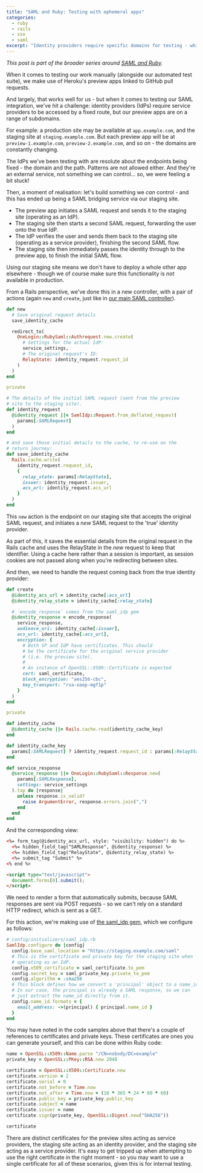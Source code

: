 ```yaml
---
title: "SAML and Ruby: Testing with ephemeral apps"
categories:
  - ruby
  - rails
  - sso
  - saml
excerpt: "Identity providers require specific domains for testing - which is a challenge for preview/PR applications. We've found a way through this by building a bridging mechanism into our staging site."
---
```


*This post is part of the broader series around [SAML and Ruby](/2025/05/11/saml-ruby-collection.html).*

When it comes to testing our work manually (alongside our automated test suite), we make use of Heroku's preview apps linked to GitHub pull requests.

And largely, that works well for us - but when it comes to testing our SAML integration, we've hit a challenge: identity providers (IdPs) require service providers to be accessed by a fixed route, but our preview apps are on a range of subdomains.

For example: a production site may be available at `app.example.com`, and the staging site at `staging.example.com`. But each preview app will be at `preview-1.example.com`, `preview-2.example.com`, and so on - the domains are constantly changing.

The IdPs we've been testing with are resolute about the endpoints being fixed - the domain and the path. Patterns are not allowed either. And they're an external service, not something we can control… so, we were feeling a bit stuck!

Then, a moment of realisation: let's build something we _can_ control - and this has ended up being a SAML bridging service via our staging site.

* The preview app initiates a SAML request and sends it to the staging site (operating as an IdP).
* The staging site then starts a second SAML request, forwarding the user onto the true IdP.
* The IdP verifies the user and sends them back to the staging site (operating as a service provider), finishing the second SAML flow.
* The staging site then immediately passes the identity through to the preview app, to finish the initial SAML flow.

Using our staging site means we don't have to deploy a whole other app elsewhere - though we of course make sure this functionality is _not_ available in production.

From a Rails perspective, we've done this in a new controller, with a pair of actions (again `new` and `create`, just like in [our main SAML controller](/2025/05/06/saml-ruby-service-provider.html)).

```ruby
def new
  # Save original request details
  save_identity_cache

  redirect_to(
    OneLogin::RubySaml::Authrequest.new.create(
      # Settings for the actual IdP:
      service_settings,
      # The original request's ID:
      RelayState: identity_request.request_id
    )
  )
end

private

# The details of the initial SAML request (sent from the preview
# site to the staging site).
def identity_request
  @identity_request ||= SamlIdp::Request.from_deflated_request(
    params[:SAMLRequest]
  )
end

# And save those initial details to the cache, to re-use on the
# return journey:
def save_identity_cache
  Rails.cache.write(
    identity_request.request_id,
    {
      relay_state: params[:RelayState],
      issuer: identity_request.issuer,
      acs_url: identity_request.acs_url
    }
  )
end
```

This `new` action is the endpoint on our staging site that accepts the original SAML request, and initiates a _new_ SAML request to the 'true' identity provider.

As part of this, it saves the essential details from the original request in the Rails cache and uses the RelayState in the _new_ request to keep that identifier. Using a cache here rather than a session is important, as session cookies are not passed along when you're redirecting between sites.

And then, we need to handle the request coming back from the true identity provider:

```ruby
def create
  @identity_acs_url = identity_cache[:acs_url]
  @identity_relay_state = identity_cache[:relay_state]

  # `encode_response` comes from the saml_idp gem
  @identity_response = encode_response(
    service_response,
    audience_uri: identity_cache[:issuer],
    acs_url: identity_cache[:acs_url],
    encryption: {
      # Both SP and IdP have certificates. This should
      # be the certificate for the original service provider
      # (i.e. the preview site).
      #
      # An instance of OpenSSL::X509::Certificate is expected
      cert: saml_certificate,
      block_encryption: "aes256-cbc",
      key_transport: "rsa-oaep-mgf1p"
    }
  )
end

private

def identity_cache
  @identity_cache ||= Rails.cache.read(identity_cache_key)
end

def identity_cache_key
  params[:SAMLRequest] ? identity_request.request_id : params[:RelayState]
end

def service_response
  @service_response ||= OneLogin::RubySaml::Response.new(
    params[:SAMLResponse],
    settings: service_settings
  ).tap do |response|
    unless response.is_valid?
      raise ArgumentError, response.errors.join(",")
    end
  end
end
```

And the corresponding view:

```html
<%= form_tag(@identity_acs_url, style: "visibility: hidden") do %>
  <%= hidden_field_tag("SAMLResponse", @identity_response) %>
  <%= hidden_field_tag("RelayState", @identity_relay_state) %>
  <%= submit_tag "Submit" %>
<% end %>

<script type="text/javascript">
  document.forms[0].submit();
</script>
```

We need to render a form that automatically submits, because SAML responses are sent via POST requests - so we can't rely on a standard HTTP redirect, which is sent as a GET.

For this action, we're making use of [the saml_idp gem](https://github.com/saml-idp/saml_idp), which we configure as follows:

```ruby
# config/initializers/saml_idp.rb
SamlIdp.configure do |config|
  config.base_saml_location = "https://staging.example.com/saml"
  # This is the certificate and private key for the staging site when
  # operating as an IdP.
  config.x509_certificate = saml_certificate.to_pem
  config.secret_key = saml_private_key.private_to_pem
  config.algorithm = :sha256
  # This block defines how we convert a 'principal' object to a name_id.
  # In our case, the principal is already a SAML response, so we can
  # just extract the name_id directly from it.
  config.name_id.formats = {
    email_address: ->(principal) { principal.name_id }
  }
end
```

You may have noted in the code samples above that there's a couple of references to certificates and private keys. These certificates are ones you can generate yourself, and this can be done within Ruby code:

```ruby
name = OpenSSL::X509::Name.parse "/CN=nobody/DC=example"
private_key = OpenSSL::PKey::RSA.new 2048

certificate = OpenSSL::X509::Certificate.new
certificate.version = 2
certificate.serial = 0
certificate.not_before = Time.now
certificate.not_after = Time.now + (10 * 365 * 24 * 60 * 60)
certificate.public_key = private_key.public_key
certificate.subject = name
certificate.issuer = name
certificate.sign(private_key, OpenSSL::Digest.new("SHA256"))

certificate
```

There are distinct certificates for the preview sites acting as service providers, the staging site acting as an identity provider, and the staging site acting as a service provider. It's easy to get tripped up when attempting to use the right certificate in the right moment - so you may want to use a single certificate for all of these scenarios, given this is for internal testing.
